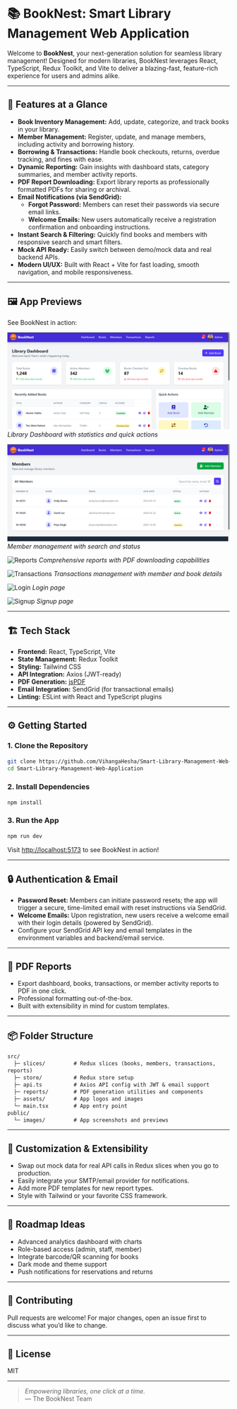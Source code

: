# 📚 BookNest: Smart Library Management Web Application

Welcome to **BookNest**, your next-generation solution for seamless library management! Designed for modern libraries, BookNest leverages React, TypeScript, Redux Toolkit, and Vite to deliver a blazing-fast, feature-rich experience for users and admins alike.

---

## 🚀 Features at a Glance

- **Book Inventory Management:** Add, update, categorize, and track books in your library.
- **Member Management:** Register, update, and manage members, including activity and borrowing history.
- **Borrowing & Transactions:** Handle book checkouts, returns, overdue tracking, and fines with ease.
- **Dynamic Reporting:** Gain insights with dashboard stats, category summaries, and member activity reports.
- **PDF Report Downloading:** Export library reports as professionally formatted PDFs for sharing or archival.
- **Email Notifications (via SendGrid):**
  - **Forgot Password:** Members can reset their passwords via secure email links.
  - **Welcome Emails:** New users automatically receive a registration confirmation and onboarding instructions.
- **Instant Search & Filtering:** Quickly find books and members with responsive search and smart filters.
- **Mock API Ready:** Easily switch between demo/mock data and real backend APIs.
- **Modern UI/UX:** Built with React + Vite for fast loading, smooth navigation, and mobile responsiveness.

---

## 🖼️ App Previews

See BookNest in action:

![Dashboard](public/images/Screenshot%202025-07-29%20210351.png)
*Library Dashboard with statistics and quick actions*

![Member Management](public/images/Screenshot%202025-07-29%20210417.png)
*Member management with search and status*

![Reports](public/images/Screenshot%202025-07-29%20210434.png)
*Comprehensive reports with PDF downloading capabilities*

![Transactions](public/images/Screenshot%202025-07-29%20210445.png)
*Transactions management with member and book details*

![Login](public/images/Screenshot%202025-07-29%20210625.png)
*Login page*

![Signup](public/images/Screenshot%202025-07-29%20210649.png)
*Signup page*

---

## 🏗️ Tech Stack

- **Frontend:** React, TypeScript, Vite
- **State Management:** Redux Toolkit
- **Styling:** Tailwind CSS
- **API Integration:** Axios (JWT-ready)
- **PDF Generation:** [jsPDF](https://github.com/parallax/jsPDF)
- **Email Integration:** SendGrid (for transactional emails)
- **Linting:** ESLint with React and TypeScript plugins

---

## ⚙️ Getting Started

### 1. Clone the Repository

```bash
git clone https://github.com/VihangaHesha/Smart-Library-Management-Web-Application.git
cd Smart-Library-Management-Web-Application
```

### 2. Install Dependencies

```bash
npm install
```

### 3. Run the App

```bash
npm run dev
```
Visit [http://localhost:5173](http://localhost:5173) to see BookNest in action!

---

## 🔒 Authentication & Email

- **Password Reset:** Members can initiate password resets; the app will trigger a secure, time-limited email with reset instructions via SendGrid.
- **Welcome Emails:** Upon registration, new users receive a welcome email with their login details (powered by SendGrid).
- Configure your SendGrid API key and email templates in the environment variables and backend/email service.

---

## 📝 PDF Reports

- Export dashboard, books, transactions, or member activity reports to PDF in one click.
- Professional formatting out-of-the-box.
- Built with extensibility in mind for custom templates.

---

## 📦 Folder Structure

```
src/
  ├─ slices/         # Redux slices (books, members, transactions, reports)
  ├─ store/          # Redux store setup
  ├─ api.ts          # Axios API config with JWT & email support
  ├─ reports/        # PDF generation utilities and components
  ├─ assets/         # App logos and images
  └─ main.tsx        # App entry point
public/
  └─ images/         # App screenshots and previews
```

---

## 🧩 Customization & Extensibility

- Swap out mock data for real API calls in Redux slices when you go to production.
- Easily integrate your SMTP/email provider for notifications.
- Add more PDF templates for new report types.
- Style with Tailwind or your favorite CSS framework.

---

## 🌱 Roadmap Ideas

- Advanced analytics dashboard with charts
- Role-based access (admin, staff, member)
- Integrate barcode/QR scanning for books
- Dark mode and theme support
- Push notifications for reservations and returns

---

## 🤝 Contributing

Pull requests are welcome! For major changes, open an issue first to discuss what you’d like to change.

---

## 📄 License

MIT

---

> _Empowering libraries, one click at a time._  
> — The BookNest Team
